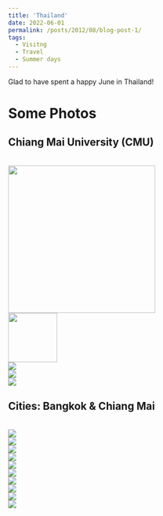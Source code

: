 ```yaml
---
title: 'Thailand'
date: 2022-06-01
permalink: /posts/2012/08/blog-post-1/
tags:
  - Visitng
  - Travel
  - Summer days
---
```


Glad to have spent a happy June in Thailand!

Some Photos
======

Chiang Mai University (CMU)
------
<br/><img src='/images/S0.jpg' width = "300">
<br/><img src='/images/S1.jpg' width = "100">
<br/><img src='/images/S2.jpg'>
<br/><img src='/images/S3.jpg'>
<br/><img src='/images/S4.jpg'>

Cities: Bangkok & Chiang Mai
------
<br/><img src='/images/T1.jpg'>
<br/><img src='/images/T2.jpg'>
<br/><img src='/images/T3.jpg'>
<br/><img src='/images/T4.jpg'>
<br/><img src='/images/T5.jpg'>
<br/><img src='/images/T6.jpg'>
<br/><img src='/images/T7.jpg'>
<br/><img src='/images/T8.jpg'>
<br/><img src='/images/T9.jpg'>
<br/><img src='/images/T10.jpg'>

